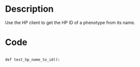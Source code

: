 # Description
Use the HP client to get the HP ID of a phenotype from its name.

# Code
```

def test_hp_name_to_id():

```
